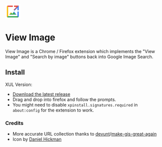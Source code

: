 ![Icon](content/icon.png)
# View Image
View Image is a Chrome / Firefox extension which implements the "View Image" and "Search by image" buttons back into Google Image Search.

## Install
XUL Version: 
 - [Download the latest release](https://github.com/bijij/ViewImage/releases/tag/1.2)
 - Drag and drop into firefox and follow the prompts.
 - You might need to disable `xpinstall.signatures.required` in `about:config` for the extension to work.

### Credits
- More accurate URL collection thanks to [devunt](https://github.com/devunt)/[make-gis-great-again](https://github.com/devunt/make-gis-great-again)
- Icon by [Daniel Hickman](https://github.com/danielhickman)
